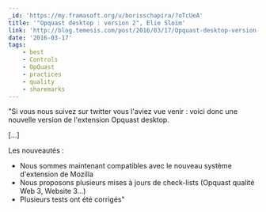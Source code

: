 ```yaml
---
_id: 'https://my.framasoft.org/u/borisschapira/?oTcUeA'
title: '"Opquast desktop : version 2", Elie Sloïm'
link: 'http://blog.temesis.com/post/2016/03/17/Opquast-desktop-version-2'
date: '2016-03-17'
tags:
    - best
    - Controls
    - OpQuast
    - practices
    - quality
    - sharemarks
---
```


<div class="markdown"><p>&quot;Si vous nous suivez sur twitter vous l'aviez vue venir : voici donc une nouvelle version de l'extension Opquast desktop. </p>
<p>[...]</p>
<p>Les nouveautés :</p>
<ul>
<li>Nous sommes maintenant compatibles avec le nouveau système d'extension de Mozilla</li>
<li>Nous proposons plusieurs mises à jours de check-lists (Opquast qualité Web 3, Website 3...)</li>
<li>Plusieurs tests ont été corrigés&quot;<br />
</li>
</ul></div>
